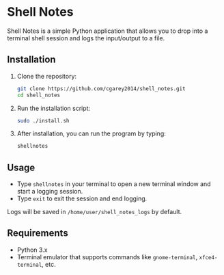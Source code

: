 # Shell Notes

Shell Notes is a simple Python application that allows you to drop into a terminal shell session and logs the input/output to a file.

## Installation

1. Clone the repository:
    ```bash
    git clone https://github.com/cgarey2014/shell_notes.git
    cd shell_notes
    ```

2. Run the installation script:
    ```bash
    sudo ./install.sh
    ```

3. After installation, you can run the program by typing:
    ```bash
    shellnotes
    ```

## Usage

- Type `shellnotes` in your terminal to open a new terminal window and start a logging session.
- Type `exit` to exit the session and end logging.

Logs will be saved in `/home/user/shell_notes_logs` by default.

## Requirements

- Python 3.x
- Terminal emulator that supports commands like `gnome-terminal`, `xfce4-terminal`, etc.
